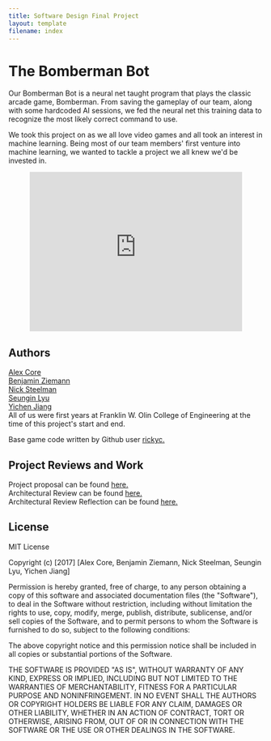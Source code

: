 ```yaml
---
title: Software Design Final Project
layout: template
filename: index
---
```

# The Bomberman Bot
Our Bomberman Bot is a neural net taught program that plays the classic arcade game, Bomberman. From saving the gameplay of our team, along with some hardcoded AI sessions, we fed the neural net this training data to recognize the most likely correct command to use.

We took this project on as we all love video games and all took an interest in machine learning. Being most of our team members' first venture into machine learning, we wanted to tackle a project we all knew we'd be invested in.

<center>
  <iframe width="420" height="315" src="https://www.youtube.com/embed/plL6Ilq88aU" frameborder="0" allowfullscreen></iframe>
</center>

## Authors<br>
<a href="https://github.com/Ryofashadewalk">Alex Core</a><br>
<a href="https://github.com/zneb97">Benjamin Ziemann</a><br>
<a href="https://github.com/CleanestMink126">Nick Steelman</a><br>
<a href="https://github.com/SeunginLyu">Seungin Lyu</a><br>
<a href="https://github.com/yjiang0929">Yichen Jiang</a><br>
All of us were first years at Franklin W. Olin College of Engineering at the time of this project's start and end.


Base game code written by Github user <a href="https://github.com/rickyc/bomberman-pygame">rickyc.</a><br>

## Project Reviews and Work<br>

Project proposal can be found <a href="https://github.com/zneb97/SoftDesFinalProject/blob/master/ProjectProposal.md">here.</a><br>
Architectural Review can be found <a href="https://github.com/zneb97/SoftDesFinalProject/blob/master/ArchitecturalReview.md">here.</a>
<br>
Architectural Review Reflection can be found <a href="https://github.com/zneb97/SoftDesFinalProject/blob/master/ReflectionSynthesis.md">here.</a>

## License<br>
MIT License

Copyright (c) [2017] [Alex Core, Benjamin Ziemann, Nick Steelman, Seungin Lyu, Yichen Jiang]

Permission is hereby granted, free of charge, to any person obtaining a copy
of this software and associated documentation files (the "Software"), to deal
in the Software without restriction, including without limitation the rights
to use, copy, modify, merge, publish, distribute, sublicense, and/or sell
copies of the Software, and to permit persons to whom the Software is
furnished to do so, subject to the following conditions:

The above copyright notice and this permission notice shall be included in all
copies or substantial portions of the Software.

THE SOFTWARE IS PROVIDED "AS IS", WITHOUT WARRANTY OF ANY KIND, EXPRESS OR
IMPLIED, INCLUDING BUT NOT LIMITED TO THE WARRANTIES OF MERCHANTABILITY,
FITNESS FOR A PARTICULAR PURPOSE AND NONINFRINGEMENT. IN NO EVENT SHALL THE
AUTHORS OR COPYRIGHT HOLDERS BE LIABLE FOR ANY CLAIM, DAMAGES OR OTHER
LIABILITY, WHETHER IN AN ACTION OF CONTRACT, TORT OR OTHERWISE, ARISING FROM,
OUT OF OR IN CONNECTION WITH THE SOFTWARE OR THE USE OR OTHER DEALINGS IN THE
SOFTWARE.
